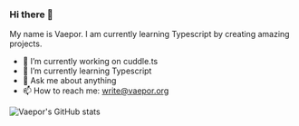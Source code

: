 ### Hi there 👋

My name is Vaepor. I am currently learning Typescript by creating amazing projects.

- 🔭 I’m currently working on cuddle.ts
- 🌱 I’m currently learning Typescript
- 💬 Ask me about anything
- 📫 How to reach me: write@vaepor.org

![Vaepor's GitHub stats](https://github-readme-stats.vercel.app/api?username=vaepor&count_private=true&theme=dracula)
